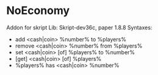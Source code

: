 # NoEconomy
Addon for skript
Lib: Skript-dev36c, paper 1.8.8
Syntaxes:
 - add <cash|coin> %number% to %players%
 - remove <cash|coin> %number% from %players%
 - set <cash|coin> [of] %players% to %number%
 - [get] <cash|coin> [of] %players%
 - %players% has <cash|coin> %number%
